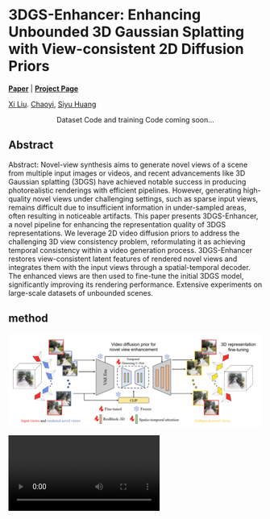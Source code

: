 # 3DGS-Enhancer: Enhancing Unbounded 3D Gaussian Splatting with View-consistent 2D Diffusion Priors

[**Paper**]() | [**Project Page**](https://xiliu8006.github.io/3DGS-Enhancer-project/)

[Xi Liu](https://xiliu8006.github.io/). [Chaoyi](), [Siyu Huang](https://siyuhuang.github.io/#)

<p align="center"> Dataset Code and training Code coming soon...</p>

## Abstract
Abstract: Novel-view synthesis aims to generate novel views of a scene from multiple input images or videos, and recent advancements like 3D Gaussian splatting (3DGS) have achieved notable success in producing photorealistic renderings with efficient pipelines. However, generating high-quality novel views under challenging settings, such as sparse input views, remains difficult due to insufficient information in under-sampled areas, often resulting in noticeable artifacts. This paper presents 3DGS-Enhancer, a novel pipeline for enhancing the representation quality of 3DGS representations. We leverage 2D video diffusion priors to address the challenging 3D view consistency problem, reformulating it as achieving temporal consistency within a video generation process. 3DGS-Enhancer restores view-consistent latent features of rendered novel views and integrates them with the input views through a spatial-temporal decoder. The enhanced views are then used to fine-tune the initial 3DGS model, significantly improving its rendering performance. Extensive experiments on large-scale datasets of unbounded scenes.

## method
![Alt text](./assets/pipeline.png)

<video controls>
  <source src="./assets/3DGS-Enhancer.mp4" type="video/mp4">
  Your browser does not support the video tag.
</video>
